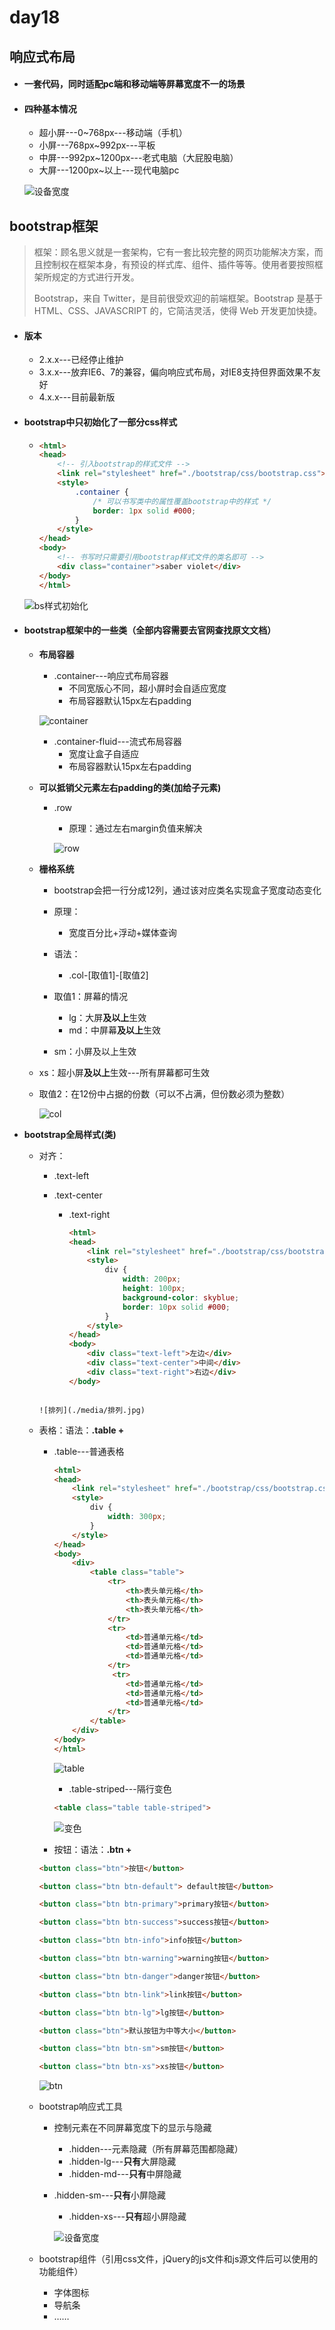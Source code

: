 # day18

## 响应式布局

- #### 一套代码，同时适配pc端和移动端等屏幕宽度不一的场景

- #### 四种基本情况

  - 超小屏---0~768px---移动端（手机）
  - 小屏---768px~992px---平板
  - 中屏---992px~1200px---老式电脑（大屁股电脑）
  - 大屏---1200px~以上---现代电脑pc
  
  ![设备宽度](./media/设备宽度.png)

## bootstrap框架

> 框架：顾名思义就是一套架构，它有一套比较完整的网页功能解决方案，而且控制权在框架本身，有预设的样式库、组件、插件等等。使用者要按照框架所规定的方式进行开发。
>
> Bootstrap，来自 Twitter，是目前很受欢迎的前端框架。Bootstrap 是基于 HTML、CSS、JAVASCRIPT 的，它简洁灵活，使得 Web 开发更加快捷。
>

- #### 版本

  - 2.x.x---已经停止维护
  - 3.x.x---放弃IE6、7的兼容，偏向响应式布局，对IE8支持但界面效果不友好
  - 4.x.x---目前最新版

- #### bootstrap中只初始化了一部分css样式

  - ```html
    <html>
    <head>
    	<!-- 引入bootstrap的样式文件 -->    
        <link rel="stylesheet" href="./bootstrap/css/bootstrap.css">
        <style>
            .container {
                /* 可以书写类中的属性覆盖bootstrap中的样式 */
                border: 1px solid #000;
            }
        </style>
    </head>
    <body>
        <!-- 书写时只需要引用bootstrap样式文件的类名即可 -->
        <div class="container">saber violet</div>
    </body>
    </html>
    ```


  ![bs样式初始化](./media/bs样式初始化.jpg)

- #### bootstrap框架中的一些类（全部内容需要去官网查找原文文档）

  - **布局容器**

    - .container---响应式布局容器
      - 不同宽版心不同，超小屏时会自适应宽度
      - 布局容器默认15px左右padding

    ![container](./media/container.jpg)

    - .container-fluid---流式布局容器
      - 宽度让盒子自适应
      - 布局容器默认15px左右padding

  - **可以抵销父元素左右padding的类(加给子元素)**

    - .row

      - 原理：通过左右margin负值来解决

      ![row](./media/row.jpg)

  - **栅格系统**

    - bootstrap会把一行分成12列，通过该对应类名实现盒子宽度动态变化

    - 原理：

      - 宽度百分比+浮动+媒体查询

    - 语法：

      - .col-[取值1]-[取值2]

    - 取值1：屏幕的情况
  
      - lg：大屏**及以上**生效
      - md：中屏幕**及以上**生效
    - sm：小屏及以上生效
      
  - xs：超小屏**及以上**生效---所有屏幕都可生效
      
  - 取值2：在12份中占据的份数（可以不占满，但份数必须为整数）
  
    ![col](./media/col.jpg)
  
- **bootstrap全局样式(类)**
  
  - 对齐：
  
    - .text-left
  
    - .text-center
  
      - .text-right
  
        ```html
        <html>
        <head>
            <link rel="stylesheet" href="./bootstrap/css/bootstrap.css">
            <style>
                div {
                    width: 200px;
                    height: 100px;
                    background-color: skyblue;
                    border: 10px solid #000;
                }
            </style>
        </head>
        <body>
            <div class="text-left">左边</div>
            <div class="text-center">中间</div>
            <div class="text-right">右边</div>
        </body>
    </html>
  
      
      ```
  
    ![排列](./media/排列.jpg)
  
  - 表格：语法：**.table +** 
    
    - .table---普通表格
    
        ```html
        <html>
        <head>
            <link rel="stylesheet" href="./bootstrap/css/bootstrap.css">
            <style>
                div {
                    width: 300px;
                }
            </style>
        </head>
        <body>
            <div>
                <table class="table">
                    <tr>
                        <th>表头单元格</th>
                        <th>表头单元格</th>
                        <th>表头单元格</th>
                    </tr>
                    <tr>
                        <td>普通单元格</td>
                        <td>普通单元格</td>
                        <td>普通单元格</td>
                    </tr>
                     <tr>
                        <td>普通单元格</td>
                        <td>普通单元格</td>
                        <td>普通单元格</td>
                    </tr>
                </table>
            </div>
        </body>
        </html>
        ```


        ![table](./media/table.jpg)
    
      - .table-striped---隔行变色
      
      ```html
      <table class="table table-striped">
      ```
    
        ![变色](./media/变色.jpg)
    
    - 按钮：语法：**.btn +** 
      
    ```html
    <button class="btn">按钮</button>
      ```
      
      ```html
    <button class="btn btn-default"> default按钮</button>
      ```
      
      ```html
    <button class="btn btn-primary">primary按钮</button>
      ```
      
      ```html
    <button class="btn btn-success">success按钮</button>
      ```
      
      ```html
    <button class="btn btn-info">info按钮</button>
      ```
      
      ```html
    <button class="btn btn-warning">warning按钮</button>
      ```
      
      ```html
    <button class="btn btn-danger">danger按钮</button>
      ```
      
      ```html
    <button class="btn btn-link">link按钮</button>
      ```
      
      ```html
    <button class="btn btn-lg">lg按钮</button>
      ```
      
      ```html
    <button class="btn">默认按钮为中等大小</button>
      ```
      
      ```html
    <button class="btn btn-sm">sm按钮</button>
      ```
      
      ```html
    <button class="btn btn-xs">xs按钮</button>
      ```
    
      ![btn](./media/btn.jpg)

  - bootstrap响应式工具

    - 控制元素在不同屏幕宽度下的显示与隐藏
    
      - .hidden---元素隐藏（所有屏幕范围都隐藏）
      - .hidden-lg---**只有**大屏隐藏
      - .hidden-md---**只有**中屏隐藏
    - .hidden-sm---**只有**小屏隐藏
      - .hidden-xs---**只有**超小屏隐藏

      ![设备宽度](./media/设备宽度.png)

  - bootstrap组件（引用css文件，jQuery的js文件和js源文件后可以使用的功能组件）
  
    - 字体图标
    - 导航条
    - ……